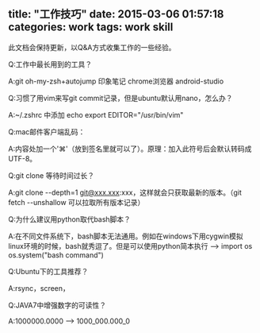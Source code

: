 title: "工作技巧"
date: 2015-03-06 01:57:18
categories: work
tags: work skill
---
此文档会保持更新，以Q&A方式收集工作的一些经验。

Q:工作中最长用到的工具？

A:git oh-my-zsh+autojump 印象笔记 chrome浏览器 android-studio

Q:习惯了用vim来写git commit记录，但是ubuntu默认用nano，怎么办？

<!-- more -->

A:~/.zshrc 中添加 echo export EDITOR="/usr/bin/vim"

Q:mac邮件客户端乱码：

A:内容处加一个'⌘'（放到签名里就可以了）。原理：加入此符号后会默认转码成UTF-8。

Q:git clone 等待时间过长？

A:git clone --depth=1 git@xxx.xxx:xxx，这样就会只获取最新的版本。（git fetch --unshallow 可以拉取所有版本记录）

Q:为什么建议用python取代bash脚本？

A:在不同文件系统下，bash脚本无法通用。例如在windows下用cygwin模拟linux环境的时候，bash就秀逗了。但是可以使用python简本执行 --> import os   os.system("bash command")

Q:Ubuntu下的工具推荐？

A:rsync，screen，

Q:JAVA7中增强数字的可读性？

A:1000000.0000 --> 1000_000.000_0

